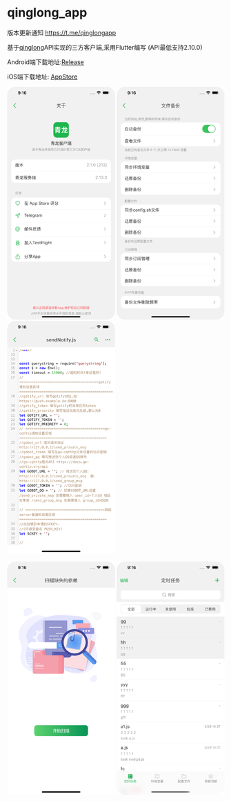 # qinglong_app

版本更新通知 https://t.me/qinglongapp

基于[qinglong](https://github.com/whyour/qinglong)API实现的三方客户端,采用Flutter编写 (API最低支持2.10.0)

Android端下载地址:[Release](https://github.com/qinglong-app/qinglong_app/releases)

iOS端下载地址: [AppStore](https://apps.apple.com/cn/app/id1625871665)


<p float="left">
  <img src="./art/1.png" width="250" />
  <img src="./art/2.png" width="250" />
  <img src="./art/3.png" width="250" />
</p>
<p float="left">
  <img src="./art/4.png" width="250" />
  <img src="./art/5.png" width="250" /> 
</p>



